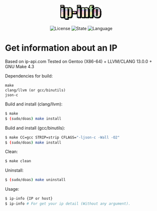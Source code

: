 <div align="center"><img src="https://github.com/siruidops/ip-info_c/raw/main/.tmp/text.gif"/>

![License](https://img.shields.io/badge/license-BSD-blue) ![State](https://img.shields.io/badge/state-developing-cyan) ![Language](https://img.shields.io/badge/language-C-purple)
</div>

# Get information about an IP
Based on <a src="ip-api.com">ip-api.com</a>
Tested on Gentoo (X86-64) + LLVM/CLANG 13.0.0 + GNU Make 4.3

Dependencies for build:
```
make
clang/llvm (or gcc/binutils)
json-c
```

Build and install (clang/llvm):
``` bash
$ make
$ (sudo/doas) make install
```

Build and install (gcc/binutils):
``` bash
$ make CC=gcc STRIP=strip CFLAGS="-ljson-c -Wall -O2"
$ (sudo/doas) make install
```

Clean:
``` bash
$ make clean
```

Uninstall:
``` bash
$ (sudo/doas) make uninstall
```

Usage:
``` bash
$ ip-info {IP or host}
$ ip-info # For get your ip detail (Without any argument).
```
